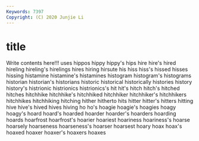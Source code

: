 ```yaml
---
Keywords: 7397
Copyright: (C) 2020 Junjie Li
---
```


# title

Write contents here!!!
uses 
hippos 
hippy 
hippy's 
hips 
hire 
hire's 
hired
hireling 
hireling's 
hirelings 
hires 
hiring 
hirsute 
his 
hiss 
hiss's 
hissed
hisses 
hissing 
histamine 
histamine's 
histamines 
histogram 
histogram's 
histograms 
historian 
historian's
historians 
historic 
historical 
historically 
histories 
history 
history's 
histrionic 
histrionics 
histrionics's
hit 
hit's 
hitch 
hitch's 
hitched 
hitches 
hitchhike 
hitchhike's 
hitchhiked 
hitchhiker
hitchhiker's 
hitchhikers 
hitchhikes 
hitchhiking 
hitching 
hither 
hitherto 
hits 
hitter 
hitter's
hitters 
hitting 
hive 
hive's 
hived 
hives 
hiving 
ho 
ho's 
hoagie
hoagie's 
hoagies 
hoagy 
hoagy's 
hoard 
hoard's 
hoarded 
hoarder 
hoarder's 
hoarders
hoarding 
hoards 
hoarfrost 
hoarfrost's 
hoarier 
hoariest 
hoariness 
hoariness's 
hoarse 
hoarsely
hoarseness 
hoarseness's 
hoarser 
hoarsest 
hoary 
hoax 
hoax's 
hoaxed 
hoaxer 
hoaxer's
hoaxers 
hoaxes 
